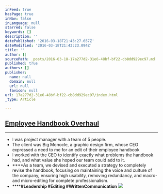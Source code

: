 ```yaml
---
inFeed: true
hasPage: true
inNav: false
inLanguage: null
starred: false
keywords: []
description: ''
datePublished: '2016-03-18T21:43:27.657Z'
dateModified: '2016-03-18T21:43:23.094Z'
title: ''
author: []
sourcePath: _posts/2016-03-18-17a277d2-31e6-48bf-bf22-cb8dd929ec97.md
published: true
authors: []
publisher:
  name: null
  domain: null
  url: null
  favicon: null
url: 17a277d2-31e6-48bf-bf22-cb8dd929ec97/index.html
_type: Article

---
```

## [Employee Handbook Overhaul][0]

****

* I was project manager with a team of 5 people.
* The client was Big Monocle, a graphic design firm, whose CEO expressed a need to me for an edit of their employee handbook
* I worked with the CEO to identify exactly what problems the handbook had, and what value she hoped our team could add to it. 
* ****As a team, we devised and executed a strategy to completely revise the handbook, focusing on maintaining the voice and culture of the company, ensuring high usability, removing redundancy, and macro- and micro-editing for complete professionalism. 
* ******\#Leadership \#Editing \#WrittenCommunication**
![](https://the-grid-user-content.s3-us-west-2.amazonaws.com/b0a81a4f-1486-4466-b67c-279403ed298d.png)

[0]: https://drive.google.com/file/d/0B_3Bn2B5HlnMc2NMQkFQeG80cVk/view?usp=sharing